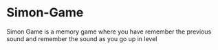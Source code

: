 # Simon-Game
Simon Game is a memory game where you have remember the previous sound and remember the sound as you go up in level
